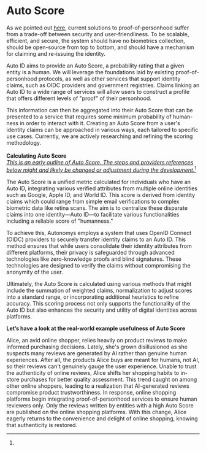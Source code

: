 # Auto Score

As we pointed out [here](../../../additional-learning/ai-basics/proof-of-personhood.md), current solutions to proof-of-personhood suffer from a trade-off between security and user-friendliness. To be scalable, efficient, and secure, the system should have no biometrics collection, should be open-source from top to bottom, and should have a mechanism for claiming and re-issuing the identity.

Auto ID aims to provide an Auto Score, a probability rating that a given entity is a human. We will leverage the foundations laid by existing proof-of-personhood protocols, as well as other services that support identity claims, such as OIDC providers and government registries. Claims linking an Auto ID to a wide range of services will allow users to construct a profile that offers different levels of "proof" of their personhood.

This information can then be aggregated into their Auto Score that can be presented to a service that requires some minimum probability of human-ness in order to interact with it. Creating an Auto Score from a user's identity claims can be approached in various ways, each tailored to specific use cases. Currently, we are actively researching and refining the scoring methodology.\
\
**Calculating Auto Score**\
[_This is an early outline of Auto Score. The steps and providers references below might and likely be changed or adjustment during the development._](#user-content-fn-1)[^1]

The Auto Score is a unified metric calculated for individuals who have an Auto ID, integrating various verified attributes from multiple online identities such as Google, Apple ID, and World ID. This score is derived from identity claims which could range from simple email verifications to complex biometric data like retina scans. The aim is to centralize these disparate claims into one identity—Auto ID—to facilitate various functionalities including a reliable score of "humanness."

To achieve this, Autonomys employs a system that uses OpenID Connect (OIDC) providers to securely transfer identity claims to an Auto ID. This method ensures that while users consolidate their identity attributes from different platforms, their privacy is safeguarded through advanced technologies like zero-knowledge proofs and blind signatures. These technologies are designed to verify the claims without compromising the anonymity of the user.

Ultimately, the Auto Score is calculated using various methods that might include the summation of weighted claims, normalization to adjust scores into a standard range, or incorporating additional heuristics to refine accuracy. This scoring process not only supports the functionality of the Auto ID but also enhances the security and utility of digital identities across platforms.

**Let’s have a look at the real-world example usefulness of Auto Score**

Alice, an avid online shopper, relies heavily on product reviews to make informed purchasing decisions. Lately, she's grown disillusioned as she suspects many reviews are generated by AI rather than genuine human experiences. After all, the products Alice buys are meant for humans, not AI, so their reviews can't genuinely gauge the user experience. Unable to trust the authenticity of online reviews, Alice shifts her shopping habits to in-store purchases for better quality assessment. This trend caught on among other online shoppers, leading to a realization that AI-generated reviews compromise product trustworthiness. In response, online shopping platforms begin integrating proof-of-personhood services to ensure human reviewers only. Only the reviews written by entities with a high Auto Score are published on the online shopping platforms. With this change, Alice eagerly returns to the convenience and delight of online shopping, knowing that authenticity is restored.





[^1]: 
